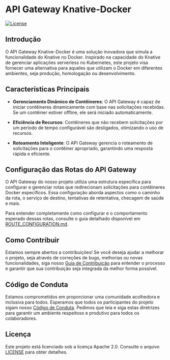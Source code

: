 # API Gateway Knative-Docker

[![License](https://img.shields.io/badge/License-Apache%202.0-blue.svg)](LICENSE)

## Introdução

O API Gateway Knative-Docker é uma solução inovadora que simula a funcionalidade do Knative no Docker. Inspirado na capacidade do Knative de gerenciar aplicações serverless no Kubernetes, este projeto visa fornecer uma alternativa para aqueles que utilizam o Docker em diferentes ambientes, seja produção, homologação ou desenvolvimento.

## Características Principais

- **Gerenciamento Dinâmico de Contêineres**: O API Gateway é capaz de iniciar contêineres dinamicamente com base nas solicitações recebidas. Se um contêiner estiver offline, ele será iniciado automaticamente.

- **Eficiência de Recursos**: Contêineres que não recebem solicitações por um período de tempo configurável são desligados, otimizando o uso de recursos.

- **Roteamento Inteligente**: O API Gateway gerencia o roteamento de solicitações para o contêiner apropriado, garantindo uma resposta rápida e eficiente.

## Configuração das Rotas do API Gateway

O API Gateway do nosso projeto utiliza uma estrutura específica para configurar e gerenciar rotas que redirecionam solicitações para contêineres Docker específicos. Essa configuração aborda aspectos como o caminho da rota, o serviço de destino, tentativas de retentativa, checagem de saúde e mais.

Para entender completamente como configurar e o comportamento esperado dessas rotas, consulte o guia detalhado disponível em [ROUTE_CONFIGURATION.md](./ROUTE_CONFIGURATION.md).

## Como Contribuir

Estamos sempre abertos a contribuições! Se você deseja ajudar a melhorar o projeto, seja através de correções de bugs, melhorias ou novas funcionalidades, siga nosso [Guia de Contribuição](CONTRIBUTING.md) para entender o processo e garantir que sua contribuição seja integrada da melhor forma possível.

## Código de Conduta

Estamos comprometidos em proporcionar uma comunidade acolhedora e inclusiva para todos. Esperamos que todos os participantes do projeto sigam nosso [Código de Conduta](CODE_OF_CONDUCT.md). Pedimos que leia e siga estas diretrizes para garantir um ambiente respeitoso e produtivo para todos os colaboradores.

## Licença

Este projeto está licenciado sob a licença Apache 2.0. Consulte o arquivo [LICENSE](LICENSE) para obter detalhes.
